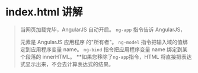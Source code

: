 ﻿# index.html 讲解
> 当网页加载完毕，AngularJS 自动开启。
> `ng-app` 指令告诉 AngularJS，<div> 元素是 AngularJS 应用程序 的"所有者"。
> `ng-model` 指令把输入域的值绑定到应用程序变量 name。
> `ng-bind` 指令把应用程序变量 name 绑定到某个段落的 innerHTML。
> **如果您移除了`ng-app`指令，HTML 将直接把表达式显示出来，不会去计算表达式的结果。